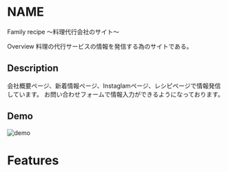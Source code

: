 # NAME
Family recipe 〜料理代行会社のサイト〜

Overview
料理の代行サービスの情報を発信する為のサイトである。

## Description
会社概要ページ、新着情報ページ、Instaglamページ、レシピページで情報発信しています。
お問い合わせフォームで情報入力ができるようになっております。

## Demo

![demo](https://gyazo.com/https:/9998f6ab0f712738f406f5c9aa21cc8f/raw)

# Features

